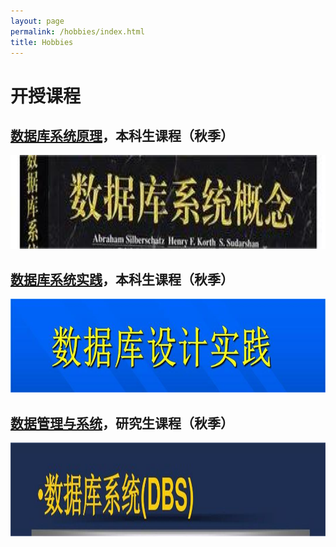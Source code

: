 ```yaml
---
layout: page
permalink: /hobbies/index.html
title: Hobbies
---
```


# 开授课程

## [数据库系统原理](https://yuewj123.github.io/file/course3.pdf)，本科生课程（秋季）

<left>
<img src="/images/course1.jpg" width="1000em" height="150em">
</left>

<br>

## [数据库系统实践](https://yuewj123.github.io/file/course3.pdf)，本科生课程（秋季）

<left>
<img src="/images/course2.jpg" width="1000em" height="150em">
</left>

<br>

## [数据管理与系统](https://yuewj123.github.io/file/course3.pdf)，研究生课程（秋季）

<left>
<img src="/images/course3.jpg" width="1000em" height="150em">
</left>
